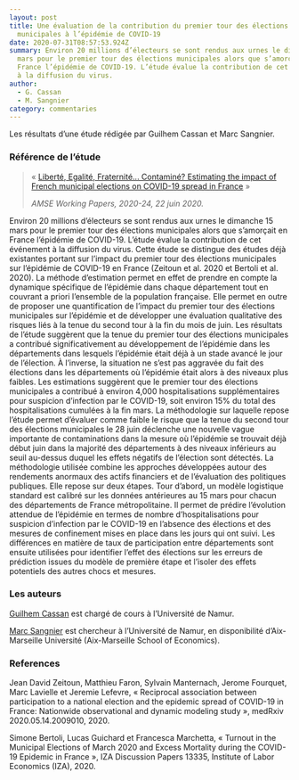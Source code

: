 ```yaml
---
layout: post
title: Une évaluation de la contribution du premier tour des élections
  municipales à l’épidémie de COVID-19
date: 2020-07-31T08:57:53.924Z
summary: Environ 20 millions d’électeurs se sont rendus aux urnes le dimanche 15
  mars pour le premier tour des élections municipales alors que s’amorçait en
  France l’épidémie de COVID-19. L’étude évalue la contribution de cet événement
  à la diffusion du virus.
author:
  - G. Cassan
  - M. Sangnier
category: commentaries
---
```

Les résultats d’une étude rédigée par Guilhem Cassan et Marc Sangnier.

### Référence de l’étude

<blockquote class="blockquote mt-2">
  <p class="mb-0">« <a target="_blank" href="https://www.amse-aixmarseille.fr/en/file/3622/download?token=qBuCrL1u">Liberté, Egalité, Fraternité... Contaminé? Estimating the impact of French municipal elections on COVID-19 spread in France</a> »</p>
  <footer class="blockquote-footer"><cite title="AMSE Working Papers">AMSE Working Papers, 2020-24, 22 juin 2020.</cite></footer>
</blockquote>

Environ 20 millions d’électeurs se sont rendus aux urnes le dimanche 15 mars pour le premier tour des élections municipales alors que s’amorçait en France l’épidémie de COVID-19. L’étude évalue la contribution de cet événement à la diffusion du virus.
Cette étude se distingue des études déjà existantes portant sur l’impact du premier tour des élections municipales sur l’épidémie de COVID-19 en France (Zeitoun et al. 2020 et Bertoli et al. 2020). La méthode d’estimation permet en effet de prendre en compte la dynamique spécifique de l’épidémie dans chaque département tout en couvrant a priori l’ensemble de la population française. Elle permet en outre de proposer une quantification de l’impact du premier tour des élections municipales sur l’épidémie et de développer une évaluation qualitative des risques liés à la tenue du second tour à la fin du mois de juin.
Les résultats de l’étude suggèrent que la tenue du premier tour des élections municipales a contribué significativement au développement de l’épidémie dans les départements dans lesquels l’épidémie était déjà à un stade avancé le jour de l’élection. À l’inverse, la situation ne s’est pas aggravée du fait des élections dans les départements où l’épidémie était alors à des niveaux plus faibles. Les estimations suggèrent que le premier tour des élections municipales a contribué à environ 4,000 hospitalisations supplémentaires pour suspicion d’infection par le COVID-19, soit environ 15% du total des hospitalisations cumulées à la fin mars.
La méthodologie sur laquelle repose l’étude permet d’évaluer comme faible le risque que la tenue du second tour des élections municipales le 28 juin déclenche une nouvelle vague importante de contaminations dans la mesure où l’épidémie se trouvait déjà début juin dans la majorité des départements à des niveaux inférieurs au seuil au-dessus duquel les effets négatifs de l’élection sont détectés.
La méthodologie utilisée combine les approches développées autour des rendements anormaux des actifs financiers et de l’évaluation des politiques publiques. Elle repose sur deux étapes. Tour d’abord, un modèle logistique standard est calibré sur les données antérieures au 15 mars pour chacun des départements de France métropolitaine. Il permet de prédire l’évolution attendue de l’épidémie en termes de nombre d’hospitalisations pour suspicion d’infection par le COVID-19 en l’absence des élections et des mesures de confinement mises en place dans les jours qui ont suivi. Les différences en matière de taux de participation entre départements sont ensuite utilisées pour identifier l’effet des élections sur les erreurs de prédiction issues du modèle de première étape et l’isoler des effets potentiels des autres chocs et mesures.

### Les auteurs

[Guilhem Cassan](guilhem.cassan@unamur.be) est chargé de cours à l’Université de Namur.

[Marc Sangnier](marc.sangnier@unamur.be) est chercheur à l’Université de Namur, en disponibilité d’Aix-Marseille Université (Aix-Marseille School of Economics).

### References

Jean David Zeitoun, Matthieu Faron, Sylvain Manternach, Jerome Fourquet, Marc Lavielle et Jeremie Lefevre, « Reciprocal association between participation to a national election and the epidemic spread of COVID-19 in France: Nationwide observational and dynamic modeling study », medRxiv 2020.05.14.2009010, 2020.

Simone Bertoli, Lucas Guichard et Francesca Marchetta, « Turnout in the Municipal Elections of March 2020 and Excess Mortality during the COVID-19 Epidemic in France », IZA Discussion Papers 13335, Institute of Labor Economics (IZA), 2020.